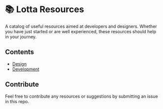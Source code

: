 # :books: Lotta Resources

A catalog of useful resources aimed at developers and designers. Whether you have just started or are well experienced, these resources should help in your journey.

## Contents

- [Design](./design.md)
- [Development](./development.md)

## Contribute

Feel free to contribute any resources or suggestions by submitting an issue in this repo.
